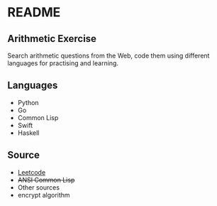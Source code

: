 # README

## Arithmetic Exercise

Search arithmetic questions from the Web, code them using different languages for practising and learning.

## Languages

+ Python
+ Go
+ Common Lisp
+ Swift
+ Haskell

## Source

+ [Leetcode](leetcode.com)
+ ~~ANSI Common Lisp~~
+ Other sources
+ encrypt algorithm


